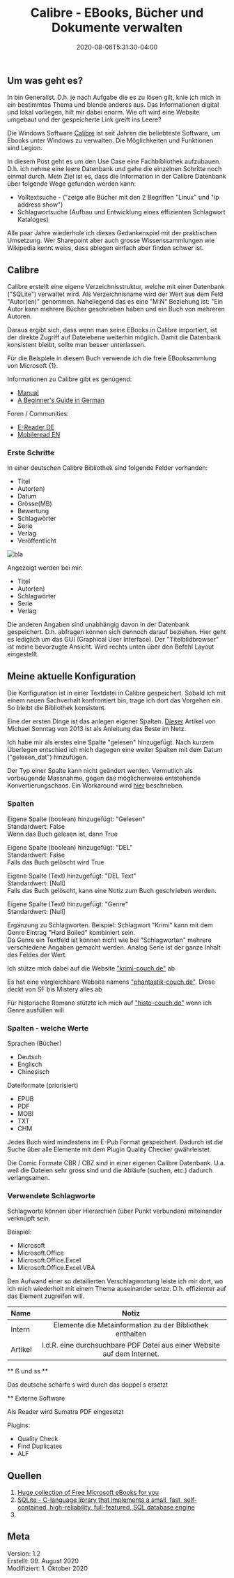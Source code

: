 ﻿---
title: "Calibre - EBooks, Bücher und Dokumente verwalten"
date: 2020-08-06T5:31:30-04:00
categories:
  - praxis
tags:
  - EBook
  - Data Science
---

## Um was geht es?  

In bin Generalist. D.h. je nach Aufgabe die es zu lösen gilt, knie ich mich in ein bestimmtes Thema und blende anderes aus. Das Informationen digital und lokal vorliegen, hilt mir dabei enorm. Wie oft wird eine Website umgebaut und der gespeicherte Link greift ins Leere?

Die Windows Software [Calibre](https://calibre-ebook.com/) ist seit Jahren die beliebteste Software, um Ebooks unter Windows zu verwalten. Die Möglichkeiten und Funktionen sind Legion.  

In diesem Post geht es um den Use Case eine Fachbibliothek aufzubauen. D.h. ich nehme eine leere Datenbank und gehe die einzelnen Schritte noch einmal durch. Mein Ziel ist es, dass die Information in der Calibre Datenbank über folgende Wege gefunden werden kann:  
* Volltextsuche - ("zeige alle Bücher mit den 2 Begriffen "Linux" und "ip address show")  
* Schlagwortsuche  (Aufbau und Entwicklung eines effizienten Schlagwort Kataloges)  

Alle paar Jahre wiederhole ich dieses Gedankenspiel mit der praktischen Umsetzung. Wer Sharepoint aber auch grosse Wissenssammlungen wie Wikipedia kennt weiss, dass ablegen einfach aber finden schwer ist.  

## Calibre  

Calibre erstellt eine eigene Verzeichnisstruktur, welche mit einer Datenbank ("SQLite") verwaltet wird. Als Verzeichnisname wird der Wert aus dem Feld "Autor(en)" genommen. Naheliegend das es eine "M:N" Beziehung ist: "Ein Autor kann mehrere Bücher geschrieben haben und ein Buch von mehreren Autoren.  

Daraus ergibt sich, dass wenn man seine EBooks in Calibre importiert, ist der direkte Zugriff auf Dateiebene weiterhin möglich. Damit die Datenbank konsistent bleibt, sollte man besser unterlassen.  

Für die Beispiele in diesem Buch verwende ich die freie EBooksammlung von Microsoft {1}.  

Informationen zu Calibre gibt es genügend:  
* [Manual](https://calibre-ebook.com/help)  
* [A Beginner's Guide in German](https://calibre-tutorial.dzhome.de/)  

Foren / Communities:  
* [E-Reader DE](https://www.e-reader-forum.de/)  
* [Mobileread EN](https://www.mobileread.com/)  

### Erste Schritte  

In einer deutschen Calibre Bibliothek sind folgende Felder vorhanden:  

* Titel  
* Autor(en)  
* Datum  
* Grösse(MB)  
* Bewertung  
* Schlagwörter  
* Serie  
* Verlag  
* Veröffentlicht  

![bla](/image/21-1.jpg)  

Angezeigt werden bei mir:  

* Titel  
* Autor(en)  
* Schlagwörter  
* Serie  
* Verlag  

Die anderen Angaben sind unabhängig davon in der Datenbank gespeichert. D.h. abfragen können sich dennoch darauf beziehen. Hier geht es lediglich um das GUI (Graphical User Interface). Der "Titelbildbrowser" ist meine bevorzugte Ansicht. Wird rechts unten über den Befehl Layout eingestellt.  

## Meine aktuelle Konfiguration  

Die Konfiguration ist in einer Textdatei in Calibre gespeichert. Sobald ich mit einem neuen Sachverhalt konfrontiert bin, trage ich dort das Vorgehen ein. So bleibt die Bibliothek konsistent.

Eine der ersten Dinge ist das anlegen eigener Spalten. [Dieser](https://papierlos-lesen.de/calibre-gelesene-und-ungelesene-ebooks-schneller-anzeigen-41723/) Artikel von Michael Sonntag von 2013 ist als Anleitung das Beste im Netz.  

Ich habe mir als erstes eine Spalte "gelesen" hinzugefügt. Nach kurzem Überlegen entschied ich mich dagegen eine weiter Spalten mit dem Datum ("gelesen_dat") hinzufügen. 

Der Typ einer Spalte kann nicht geändert werden. Vermutlich als vorbeugende Massnahme, gegen das möglicherweise entstehende Konvertierungschaos. Ein Workaround wird [hier](https://papierlos-lesen.de/spaltentyp-aendern-so-gehts-trotzdem-59453/) beschrieben.  


### Spalten   

Eigene Spalte (boolean) hinzugefügt: "Gelesen"  
Standardwert: False  
Wenn das Buch gelesen ist, dann True  

Eigene Spalte (boolean) hinzugefügt: "DEL"  
Standardwert: False  
Falls das Buch gelöscht wird True  

Eigene Spalte (Text) hinzugefügt: "DEL Text"  
Standardwert: [Null]  
Falls das Buch gelöscht, kann eine Notiz zum Buch geschrieben werden.  

Eigene Spalte (Text) hinzugefügt: "Genre"  
Standardwert: [Null]  

Ergänzung zu Schlagworten. Beispiel: Schlagwort "Krimi" kann mit dem Genre Eintrag "Hard Boiled" kombiniert sein.  
Da Genre ein Textfeld ist können nicht wie bei "Schlagworten" mehrere verschiedene Angaben gemacht werden. Analog Serie ist der ganze Inhalt des Feldes der Wert.

Ich stütze mich dabei auf die Website ["krimi-couch.de"](https://www.krimi-couch.de/genre/) ab  

Es hat eine vergleichbare Website namens ["phantastik-couch.de"](https://www.phantastik-couch.de/). Diese deckt von SF bis Mistery alles ab


Für historische Romane stützte ich mich auf ["histo-couch.de"](https://www.histo-couch.de/) wenn ich Genre ausfüllen will

### Spalten - welche Werte  

Sprachen (Bücher)
* Deutsch
*	Englisch
*	Chinesisch

Dateiformate (priorisiert)
* EPUB
*	PDF
* MOBI
* TXT
*	CHM

Jedes Buch wird mindestens im E-Pub Format gespeichert. Dadurch ist die Suche über alle Elemente mit dem Plugin Quality Checker gwährleistet.

Die Comic Formate CBR / CBZ sind in einer eigenen Calibre Datenbank. U.a. weil die Dateien sehr gross sind und die Abläufe (suchen, etc.) dadurch verlangsamen.

### Verwendete Schlagworte  

Schlagworte können über Hierarchien (über Punkt verbunden) miteinander verknüpft sein.  

Beispiel:
- Microsoft  
- Microsoft.Office  
- Microsoft.Office.Excel  
- Microsoft.Office.Excel.VBA  

Den Aufwand einer so detailierten Verschlagwortung leiste ich mir dort, wo ich mich wiederholt mit einem Thema auseinander setze. D.h. effizienter auf das Element zugreifen will.  


| Name | Notiz |
|:--------|:-------:|
| Intern   | Elemente die Metainformation zu der Bibliothek enthalten   |
| Artikel   | I.d.R. eine durchsuchbare PDF Datei aus einer Website auf dem Internet.    |


** ẞ und ss **

Das deutsche scharfe s wird durch das doppel s ersetzt

** Externe Software

Als Reader wird Sumatra PDF eingesetzt

Plugins:  
* Quality Check
* Find Duplicates
* ALF

## Quellen  

1. [Huge collection of Free Microsoft eBooks for you](https://docs.microsoft.com/en-us/archive/blogs/mssmallbiz/free-thats-right-im-giving-away-millions-of-free-microsoft-ebooks-again-including-windows-10-office-365-office-2016-power-bi-azure-windows-8-1-office-2013-sharepoint-2016-sha)  
2. [SQLite - C-language library that implements a small, fast, self-contained, high-reliability, full-featured, SQL database engine](https://www.sqlite.org/index.html)  
3. 

## Meta

Version:    1.2  
Erstellt:		09. August 2020  
Modifiziert:	1. Oktober 2020

